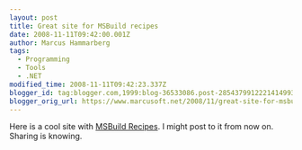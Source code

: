 ```yaml
---
layout: post
title: Great site for MSBuild recipes
date: 2008-11-11T09:42:00.001Z
author: Marcus Hammarberg
tags:
  - Programming
  - Tools
  - .NET
modified_time: 2008-11-11T09:42:23.337Z
blogger_id: tag:blogger.com,1999:blog-36533086.post-2854379912221414993
blogger_orig_url: https://www.marcusoft.net/2008/11/great-site-for-msbuild-recipes.html
---
```



Here is a cool site with [MSBuild Recipes](http://tfsbuild.com/). I
might post to it from now on. Sharing is knowing.
